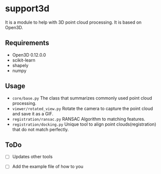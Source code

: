 # support3d
It is a module to help with 3D point cloud processing.
It is based on Open3D.

## Requirements
* Open3D 0.12.0.0
* scikit-learn
* shapely
* numpy 

## Usage
* `core/base.py` The class that summarizes commonly used point cloud processing.
* `viewer/rotated_view.py` Rotate the camera to capture the point cloud and save it as a GIF.
* `registration/ransac.py` RANSAC Algorithm to matching features.
* `registration/docking.py` Unique tool to align point clouds(registration) that do not match perfectly.

## ToDo
- [ ] Updates other tools
- [ ] Add the example file of how to you

